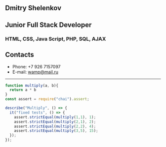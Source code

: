 
## **Dmitry Shelenkov**

## Junior Full Stack Developer

### HTML, CSS, Java Script, PHP, SQL, AJAX ### 

## Contacts
* Phone: +7 926 7157097  
* E-mail: [wamp@mail.ru](mailto:wamp@mail.ru) 

---

``` JavaScript
function multiply(a, b){
  return a * b
}
const assert = require("chai").assert;

describe("Multiply", () => {
  it("fixed tests", () => {
    assert.strictEqual(multiply(1,1), 1);
    assert.strictEqual(multiply(2,1), 2);
    assert.strictEqual(multiply(2,2), 4);
    assert.strictEqual(multiply(3,5), 15);   
  });
});
```